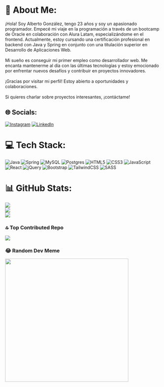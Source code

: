 # 💫 About Me:
¡Hola! Soy Alberto González, tengo 23 años y soy un apasionado programador. Empecé mi viaje en la programación a través de un bootcamp de Oracle en colaboración con Alura Latam, especializándome en el frontend. Actualmente, estoy cursando una certificación profesional en backend con Java y Spring en conjunto con una titulación superior en Desarrollo de Aplicaciones Web.<br><br>Mi sueño es conseguir mi primer empleo como desarrollador web. Me encanta mantenerme al día con las últimas tecnologías y estoy emocionado por enfrentar nuevos desafíos y contribuir en proyectos innovadores.<br><br>¡Gracias por visitar mi perfil! Estoy abierto a oportunidades y colaboraciones. <br><br>Si quieres charlar sobre proyectos interesantes, ¡contáctame!


## 🌐 Socials:
[![Instagram](https://img.shields.io/badge/Instagram-%23E4405F.svg?logo=Instagram&logoColor=white)](https://instagram.com/soycochises) [![LinkedIn](https://img.shields.io/badge/LinkedIn-%230077B5.svg?logo=linkedin&logoColor=white)](https://linkedin.com/in/Cochises) 

# 💻 Tech Stack:
![Java](https://img.shields.io/badge/java-%23ED8B00.svg?style=for-the-badge&logo=openjdk&logoColor=white) ![Spring](https://img.shields.io/badge/spring-%236DB33F.svg?style=for-the-badge&logo=spring&logoColor=white) ![MySQL](https://img.shields.io/badge/mysql-%2300000f.svg?style=for-the-badge&logo=mysql&logoColor=white) ![Postgres](https://img.shields.io/badge/postgres-%23316192.svg?style=for-the-badge&logo=postgresql&logoColor=white) ![HTML5](https://img.shields.io/badge/html5-%23E34F26.svg?style=for-the-badge&logo=html5&logoColor=white) ![CSS3](https://img.shields.io/badge/css3-%231572B6.svg?style=for-the-badge&logo=css3&logoColor=white) ![JavaScript](https://img.shields.io/badge/javascript-%23323330.svg?style=for-the-badge&logo=javascript&logoColor=%23F7DF1E) ![React](https://img.shields.io/badge/react-%2320232a.svg?style=for-the-badge&logo=react&logoColor=%2361DAFB) ![jQuery](https://img.shields.io/badge/jquery-%230769AD.svg?style=for-the-badge&logo=jquery&logoColor=white) ![Bootstrap](https://img.shields.io/badge/bootstrap-%238511FA.svg?style=for-the-badge&logo=bootstrap&logoColor=white) ![TailwindCSS](https://img.shields.io/badge/tailwindcss-%2338B2AC.svg?style=for-the-badge&logo=tailwind-css&logoColor=white) ![SASS](https://img.shields.io/badge/SASS-hotpink.svg?style=for-the-badge&logo=SASS&logoColor=white)
# 📊 GitHub Stats:
![](https://github-readme-stats.vercel.app/api?username=Cochises&theme=react&hide_border=false&include_all_commits=false&count_private=true)<br/>
![](https://github-readme-streak-stats.herokuapp.com/?user=Cochises&theme=react&hide_border=false)<br/>
![](https://github-readme-stats.vercel.app/api/top-langs/?username=Cochises&theme=react&hide_border=false&include_all_commits=false&count_private=true&layout=compact)

### 🔝 Top Contributed Repo
![](https://github-contributor-stats.vercel.app/api?username=Cochises&limit=5&theme=dark&combine_all_yearly_contributions=true)

### 😂 Random Dev Meme
<img src='https://randommeme-five.vercel.app/' style="height: 400px;"/>

<!-- Proudly created with GPRM ( https://gprm.itsvg.in ) -->
